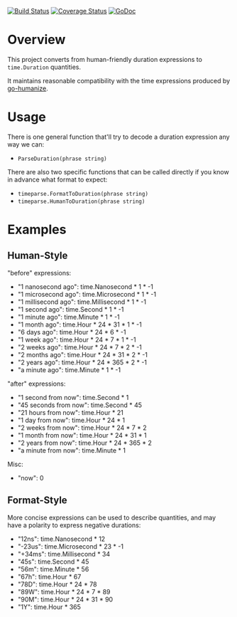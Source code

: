 [![Build Status](https://travis-ci.org/dsoprea/go-time-parse.svg?branch=master)](https://travis-ci.org/dsoprea/go-time-parse)
[![Coverage Status](https://coveralls.io/repos/github/dsoprea/go-time-parse/badge.svg?branch=master)](https://coveralls.io/github/dsoprea/go-time-parse?branch=master)
[![GoDoc](https://godoc.org/github.com/dsoprea/go-time-parse?status.svg)](https://godoc.org/github.com/dsoprea/go-time-parse)


# Overview

This project converts from human-friendly duration expressions to `time.Duration` quantities. 

It maintains reasonable compatibility with the time expressions produced by [go-humanize](https://github.com/dustin/go-humanize).


# Usage

There is one general function that'll try to decode a duration expression any way we can:

- `ParseDuration(phrase string)`

There are also two specific functions that can be called directly if you know in advance what format to expect:

- `timeparse.FormatToDuration(phrase string)`
- `timeparse.HumanToDuration(phrase string)`


# Examples

## Human-Style

"before" expressions:

- "1 nanosecond ago": time.Nanosecond * 1 * -1
- "1 microsecond ago": time.Microsecond * 1 * -1
- "1 millisecond ago": time.Millisecond * 1 * -1
- "1 second ago": time.Second * 1 * -1
- "1 minute ago": time.Minute * 1 * -1
- "1 month ago": time.Hour * 24 * 31 * 1 * -1
- "6 days ago": time.Hour * 24 * 6 * -1
- "1 week ago": time.Hour * 24 * 7 * 1 * -1
- "2 weeks ago": time.Hour * 24 * 7 * 2 * -1
- "2 months ago": time.Hour * 24 * 31 * 2 * -1
- "2 years ago": time.Hour * 24 * 365 * 2 * -1
- "a minute ago": time.Minute * 1 * -1

"after" expressions:

- "1 second from now": time.Second * 1
- "45 seconds from now": time.Second * 45
- "21 hours from now": time.Hour * 21
- "1 day from now": time.Hour * 24 * 1
- "2 weeks from now": time.Hour * 24 * 7 * 2
- "1 month from now": time.Hour * 24 * 31 * 1
- "2 years from now": time.Hour * 24 * 365 * 2
- "a minute from now": time.Minute * 1

Misc:

- "now": 0


## Format-Style

More concise expressions can be used to describe quantities, and may have a polarity to express negative durations:

- "12ns": time.Nanosecond * 12
- "-23us": time.Microsecond * 23 * -1
- "+34ms": time.Millisecond * 34
- "45s": time.Second * 45
- "56m": time.Minute * 56
- "67h": time.Hour * 67
- "78D": time.Hour * 24 * 78
- "89W": time.Hour * 24 * 7 * 89
- "90M": time.Hour * 24 * 31 * 90
- "1Y": time.Hour * 365
